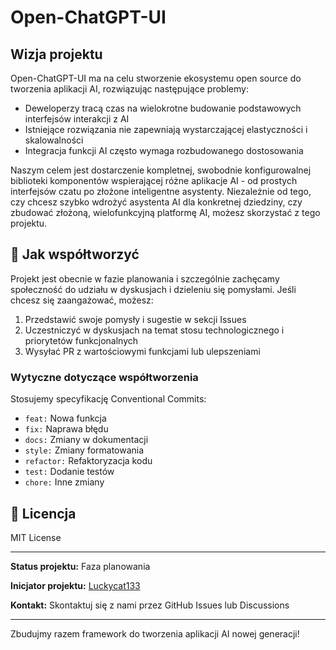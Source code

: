 # Open-ChatGPT-UI

## Wizja projektu

Open-ChatGPT-UI ma na celu stworzenie ekosystemu open source do tworzenia aplikacji AI, rozwiązując następujące problemy:

- Deweloperzy tracą czas na wielokrotne budowanie podstawowych interfejsów interakcji z AI
- Istniejące rozwiązania nie zapewniają wystarczającej elastyczności i skalowalności
- Integracja funkcji AI często wymaga rozbudowanego dostosowania

Naszym celem jest dostarczenie kompletnej, swobodnie konfigurowalnej biblioteki komponentów wspierającej różne aplikacje AI - od prostych interfejsów czatu po złożone inteligentne asystenty. Niezależnie od tego, czy chcesz szybko wdrożyć asystenta AI dla konkretnej dziedziny, czy zbudować złożoną, wielofunkcyjną platformę AI, możesz skorzystać z tego projektu.

## 🤝 Jak współtworzyć

Projekt jest obecnie w fazie planowania i szczególnie zachęcamy społeczność do udziału w dyskusjach i dzieleniu się pomysłami. Jeśli chcesz się zaangażować, możesz:

1. Przedstawić swoje pomysły i sugestie w sekcji Issues
2. Uczestniczyć w dyskusjach na temat stosu technologicznego i priorytetów funkcjonalnych
3. Wysyłać PR z wartościowymi funkcjami lub ulepszeniami

### Wytyczne dotyczące współtworzenia

Stosujemy specyfikację Conventional Commits:
- `feat:` Nowa funkcja
- `fix:` Naprawa błędu
- `docs:` Zmiany w dokumentacji
- `style:` Zmiany formatowania
- `refactor:` Refaktoryzacja kodu
- `test:` Dodanie testów
- `chore:` Inne zmiany

## 📄 Licencja

MIT License

---

**Status projektu:** Faza planowania

**Inicjator projektu:** [Luckycat133](https://github.com/Luckycat133)

**Kontakt:** Skontaktuj się z nami przez GitHub Issues lub Discussions

---

Zbudujmy razem framework do tworzenia aplikacji AI nowej generacji!